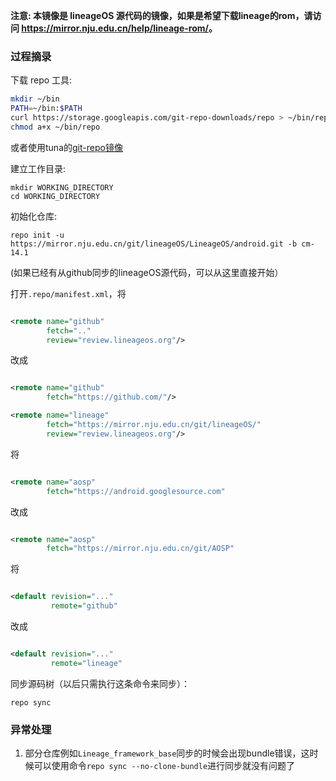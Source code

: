 **注意: 本镜像是 lineageOS 源代码的镜像，如果是希望下载lineage的rom，请访问 <https://mirror.nju.edu.cn/help/lineage-rom/>。**

### 过程摘录

下载 repo 工具:

```bash
mkdir ~/bin
PATH=~/bin:$PATH
curl https://storage.googleapis.com/git-repo-downloads/repo > ~/bin/repo
chmod a+x ~/bin/repo
```

或者使用tuna的[git-repo镜像](https://mirror.nju.edu.cn/help/git-repo/)

建立工作目录:

```
mkdir WORKING_DIRECTORY
cd WORKING_DIRECTORY
```

初始化仓库:

```
repo init -u https://mirror.nju.edu.cn/git/lineageOS/LineageOS/android.git -b cm-14.1
```

(如果已经有从github同步的lineageOS源代码，可以从这里直接开始）

打开`.repo/manifest.xml`，将

```xml

<remote name="github"
        fetch=".."
        review="review.lineageos.org"/>

```

改成

```xml

<remote name="github"
        fetch="https://github.com/"/>

<remote name="lineage"
        fetch="https://mirror.nju.edu.cn/git/lineageOS/"
        review="review.lineageos.org"/>
```

将

```xml

<remote name="aosp"
        fetch="https://android.googlesource.com"
```

改成

```xml

<remote name="aosp"
        fetch="https://mirror.nju.edu.cn/git/AOSP"
```

将

```xml

<default revision="..."
         remote="github"
```

改成

```xml

<default revision="..."
         remote="lineage"
```

同步源码树（以后只需执行这条命令来同步）：

```
repo sync
```

### 异常处理

1. 部分仓库例如`Lineage_framework_base`同步的时候会出现bundle错误，这时候可以使用命令`repo sync --no-clone-bundle`进行同步就没有问题了